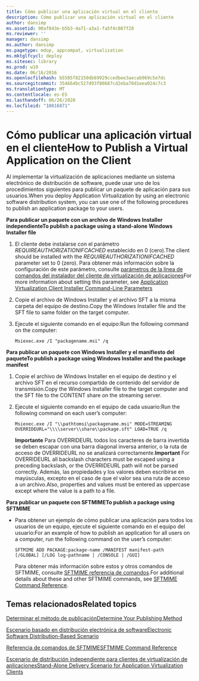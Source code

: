 ```yaml
---
title: Cómo publicar una aplicación virtual en el cliente
description: Cómo publicar una aplicación virtual en el cliente
author: dansimp
ms.assetid: 90af843e-b5b3-4a71-a3a1-fa5f4c087f28
ms.reviewer: ''
manager: dansimp
ms.author: dansimp
ms.pagetype: mdop, appcompat, virtualization
ms.mktglfcycl: deploy
ms.sitesec: library
ms.prod: w10
ms.date: 06/16/2016
ms.openlocfilehash: b5585f82150db69929ccedbee3aecab969c5e7dc
ms.sourcegitcommit: 354664bc527d93f80687cd2eba70d1eea024c7c3
ms.translationtype: MT
ms.contentlocale: es-ES
ms.lasthandoff: 06/26/2020
ms.locfileid: "10816871"
---
```

# <span data-ttu-id="f1201-103">Cómo publicar una aplicación virtual en el cliente</span><span class="sxs-lookup"><span data-stu-id="f1201-103">How to Publish a Virtual Application on the Client</span></span>


<span data-ttu-id="f1201-104">Al implementar la virtualización de aplicaciones mediante un sistema electrónico de distribución de software, puede usar uno de los procedimientos siguientes para publicar un paquete de aplicación para sus usuarios.</span><span class="sxs-lookup"><span data-stu-id="f1201-104">When you deploy Application Virtualization by using an electronic software distribution system, you can use one of the following procedures to publish an application package to your users.</span></span>

**<span data-ttu-id="f1201-105">Para publicar un paquete con un archivo de Windows Installer independiente</span><span class="sxs-lookup"><span data-stu-id="f1201-105">To publish a package using a stand-alone Windows Installer file</span></span>**

1.  <span data-ttu-id="f1201-106">El cliente debe instalarse con el parámetro *REQUIREAUTHORIZATIONIFCACHED* establecido en 0 (cero).</span><span class="sxs-lookup"><span data-stu-id="f1201-106">The client should be installed with the *REQUIREAUTHORIZATIONIFCACHED* parameter set to 0 (zero).</span></span> <span data-ttu-id="f1201-107">Para obtener más información sobre la configuración de este parámetro, consulte [parámetros de la línea de comandos del instalador del cliente de virtualización de aplicaciones](application-virtualization-client-installer-command-line-parameters.md)</span><span class="sxs-lookup"><span data-stu-id="f1201-107">For more information about setting this parameter, see [Application Virtualization Client Installer Command-Line Parameters](application-virtualization-client-installer-command-line-parameters.md)</span></span>

2.  <span data-ttu-id="f1201-108">Copie el archivo de Windows Installer y el archivo SFT a la misma carpeta del equipo de destino.</span><span class="sxs-lookup"><span data-stu-id="f1201-108">Copy the Windows Installer file and the SFT file to same folder on the target computer.</span></span>

3.  <span data-ttu-id="f1201-109">Ejecute el siguiente comando en el equipo:</span><span class="sxs-lookup"><span data-stu-id="f1201-109">Run the following command on the computer:</span></span>

    `Msiexec.exe /I "packagename.msi" /q`

**<span data-ttu-id="f1201-110">Para publicar un paquete con Windows Installer y el manifiesto del paquete</span><span class="sxs-lookup"><span data-stu-id="f1201-110">To publish a package using Windows Installer and the package manifest</span></span>**

1.  <span data-ttu-id="f1201-111">Copie el archivo de Windows Installer en el equipo de destino y el archivo SFT en el recurso compartido de contenido del servidor de transmisión.</span><span class="sxs-lookup"><span data-stu-id="f1201-111">Copy the Windows Installer file to the target computer and the SFT file to the CONTENT share on the streaming server.</span></span>

2.  <span data-ttu-id="f1201-112">Ejecute el siguiente comando en el equipo de cada usuario:</span><span class="sxs-lookup"><span data-stu-id="f1201-112">Run the following command on each user’s computer:</span></span>

    `Msiexec.exe /I "\\pathtomsi\packagename.msi" MODE=STREAMING  OVERRIDEURL="\\\\server\\share\\package.sft" LOAD=TRUE /q`

    <span data-ttu-id="f1201-113">**Importante**  Para OVERRIDEURL todos los caracteres de barra invertida se deben escapar con una barra diagonal inversa anterior, o la ruta de acceso de OVERRIDEURL no se analizará correctamente.</span><span class="sxs-lookup"><span data-stu-id="f1201-113">**Important** For OVERRIDEURL all backslash characters must be escaped using a preceding backslash, or the OVERRIDEURL path will not be parsed correctly.</span></span> <span data-ttu-id="f1201-114">Además, las propiedades y los valores deben escribirse en mayúsculas, excepto en el caso de que el valor sea una ruta de acceso a un archivo.</span><span class="sxs-lookup"><span data-stu-id="f1201-114">Also, properties and values must be entered as uppercase except where the value is a path to a file.</span></span>

     

**<span data-ttu-id="f1201-115">Para publicar un paquete con SFTMIME</span><span class="sxs-lookup"><span data-stu-id="f1201-115">To publish a package using SFTMIME</span></span>**

-   <span data-ttu-id="f1201-116">Para obtener un ejemplo de cómo publicar una aplicación para todos los usuarios de un equipo, ejecute el siguiente comando en el equipo del usuario:</span><span class="sxs-lookup"><span data-stu-id="f1201-116">For an example of how to publish an application for all users on a computer, run the following command on the user’s computer:</span></span>

    `SFTMIME ADD PACKAGE:package-name /MANIFEST manifest-path                                 [/GLOBAL] [/LOG log-pathname | /CONSOLE | /GUI]`

    <span data-ttu-id="f1201-117">Para obtener más información sobre estos y otros comandos de SFTMIME, consulte [SFTMIME referencia de comandos](sftmime--command-reference.md).</span><span class="sxs-lookup"><span data-stu-id="f1201-117">For additional details about these and other SFTMIME commands, see [SFTMIME Command Reference](sftmime--command-reference.md).</span></span>

## <span data-ttu-id="f1201-118">Temas relacionados</span><span class="sxs-lookup"><span data-stu-id="f1201-118">Related topics</span></span>


[<span data-ttu-id="f1201-119">Determinar el método de publicación</span><span class="sxs-lookup"><span data-stu-id="f1201-119">Determine Your Publishing Method</span></span>](determine-your-publishing-method.md)

[<span data-ttu-id="f1201-120">Escenario basado en distribución electrónica de software</span><span class="sxs-lookup"><span data-stu-id="f1201-120">Electronic Software Distribution-Based Scenario</span></span>](electronic-software-distribution-based-scenario.md)

[<span data-ttu-id="f1201-121">Referencia de comandos de SFTMIME</span><span class="sxs-lookup"><span data-stu-id="f1201-121">SFTMIME Command Reference</span></span>](sftmime--command-reference.md)

[<span data-ttu-id="f1201-122">Escenario de distribución independiente para clientes de virtualización de aplicaciones</span><span class="sxs-lookup"><span data-stu-id="f1201-122">Stand-Alone Delivery Scenario for Application Virtualization Clients</span></span>](stand-alone-delivery-scenario-for-application-virtualization-clients.md)

 

 





